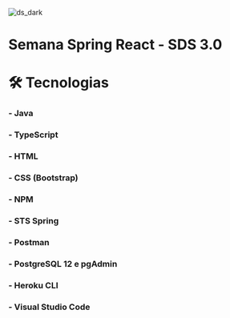 ![ds_dark](https://user-images.githubusercontent.com/34319735/117230545-b0373b80-adf3-11eb-98ee-4ce64ed354cd.jpg)

# Semana Spring React - SDS 3.0

# 🛠 Tecnologias
### - Java
### - TypeScript
### - HTML
### - CSS (Bootstrap)
### - NPM
### - STS Spring
### - Postman
### - PostgreSQL 12 e pgAdmin
### - Heroku CLI
### - Visual Studio Code
